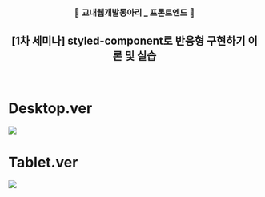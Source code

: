 <div align="center">
  
### 🍺 교내웹개발동아리 _ 프론트엔드 🍺

## [1차 세미나] styled-component로 반응형 구현하기 이론 및 실습
  
</div>

</br>

# Desktop.ver
<img src="https://user-images.githubusercontent.com/75469131/135478527-0b574136-5a3f-4c24-8470-a04326b97508.jpg"/>

</br>

# Tablet.ver
<img src="https://user-images.githubusercontent.com/75469131/135478548-a746a5b9-9054-4c3b-b367-f99364a83e42.jpg"/>
